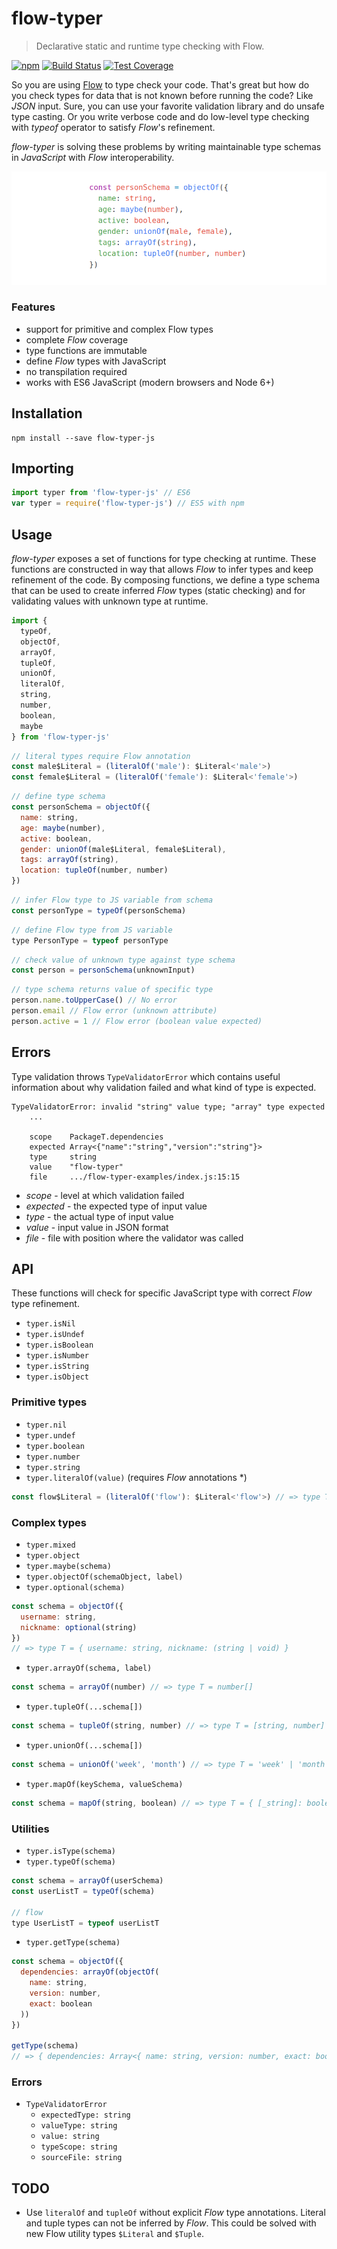 # flow-typer

> Declarative static and runtime type checking with Flow.

[![npm](https://img.shields.io/npm/v/flow-typer-js.svg?colorB=brightgreen)](https://www.npmjs.com/package/flow-typer-js)
[![Build Status](https://travis-ci.org/gmazovec/flow-typer.svg?branch=master)](https://travis-ci.org/gmazovec/flow-typer)
[![Test Coverage](https://api.codeclimate.com/v1/badges/0a7f801f54a49ffd63c7/test_coverage)](https://codeclimate.com/github/gmazovec/flow-typer/test_coverage)

So you are using [Flow](https://flow.org) to type check your code. That's great but how do you
check types for data that is not known before running the code? Like _JSON_ input.
Sure, you can use your favorite validation library and do unsafe type casting. Or
you write verbose code and do low-level type checking with _typeof_ operator to
satisfy _Flow_'s refinement.

_flow-typer_ is solving these problems by writing maintainable type schemas in
_JavaScript_ with _Flow_ interoperability.

![Flow Typer](./flow-typer.png)

### Features

- support for primitive and complex Flow types
- complete _Flow_ coverage
- type functions are immutable
- define _Flow_ types with JavaScript
- no transpilation required
- works with ES6 JavaScript (modern browsers and Node 6+)


## Installation

```shell
npm install --save flow-typer-js
```


## Importing

```javascript
import typer from 'flow-typer-js' // ES6
var typer = require('flow-typer-js') // ES5 with npm
```


## Usage

_flow-typer_ exposes a set of functions for type checking at runtime. These
functions are constructed in way that allows _Flow_ to infer types and keep
refinement of the code. By composing functions, we define a type schema that
can be used to create inferred _Flow_ types (static checking) and for validating
values with unknown type at runtime.

```javascript
import {
  typeOf,
  objectOf,
  arrayOf,
  tupleOf,
  unionOf,
  literalOf,
  string,
  number,
  boolean,
  maybe
} from 'flow-typer-js'
```

```javascript
// literal types require Flow annotation
const male$Literal = (literalOf('male'): $Literal<'male'>)
const female$Literal = (literalOf('female'): $Literal<'female'>)
```

```javascript
// define type schema
const personSchema = objectOf({
  name: string,
  age: maybe(number),
  active: boolean,
  gender: unionOf(male$Literal, female$Literal),
  tags: arrayOf(string),
  location: tupleOf(number, number)
})
```

```javascript
// infer Flow type to JS variable from schema
const personType = typeOf(personSchema)
```

```javascript
// define Flow type from JS variable
type PersonType = typeof personType
```

```javascript
// check value of unknown type against type schema
const person = personSchema(unknownInput)
```

```javascript
// type schema returns value of specific type
person.name.toUpperCase() // No error
person.email // Flow error (unknown attribute)
person.active = 1 // Flow error (boolean value expected)

```

## Errors

Type validation throws `TypeValidatorError` which contains useful information
about why validation failed and what kind of type is expected.

```
TypeValidatorError: invalid "string" value type; "array" type expected
    ...

    scope    PackageT.dependencies
    expected Array<{"name":"string","version":"string"}>
    type     string
    value    "flow-typer"
    file     .../flow-typer-examples/index.js:15:15

```

- _scope_ - level at which validation failed
- _expected_ - the expected type of input value
- _type_ - the actual type of input value
- _value_ - input value in JSON format
- _file_ - file with position where the validator was called


## API

These functions will check for specific JavaScript type with correct _Flow_ type
refinement.

- `typer.isNil`
- `typer.isUndef`
- `typer.isBoolean`
- `typer.isNumber`
- `typer.isString`
- `typer.isObject`

### Primitive types

- `typer.nil`
- `typer.undef`
- `typer.boolean`
- `typer.number`
- `typer.string`
- `typer.literalOf(value)` (requires _Flow_ annotations \*)

```javascript
const flow$Literal = (literalOf('flow'): $Literal<'flow'>) // => type T = 'flow'
```

### Complex types

- `typer.mixed`
- `typer.object`
- `typer.maybe(schema)`
- `typer.objectOf(schemaObject, label)`
- `typer.optional(schema)`

```javascript
const schema = objectOf({
  username: string,
  nickname: optional(string)
})
// => type T = { username: string, nickname: (string | void) }
```

- `typer.arrayOf(schema, label)`

```javascript
const schema = arrayOf(number) // => type T = number[]
```

- `typer.tupleOf(...schema[])`

```javascript
const schema = tupleOf(string, number) // => type T = [string, number]
```

- `typer.unionOf(...schema[])`

```javascript
const schema = unionOf('week', 'month') // => type T = 'week' | 'month'
```

- `typer.mapOf(keySchema, valueSchema)`

```javascript
const schema = mapOf(string, boolean) // => type T = { [_string]: boolean }
```


### Utilities

- `typer.isType(schema)`
- `typer.typeOf(schema)`

```javascript
const schema = arrayOf(userSchema)
const userListT = typeOf(schema)

// flow
type UserListT = typeof userListT
```

- `typer.getType(schema)`

```javascript
const schema = objectOf({
  dependencies: arrayOf(objectOf(
    name: string,
    version: number,
    exact: boolean
  ))
})

getType(schema)
// => { dependencies: Array<{ name: string, version: number, exact: boolean }> }
```

### Errors

- `TypeValidatorError`
  - `expectedType: string`
  - `valueType: string`
  - `value: string`
  - `typeScope: string`
  - `sourceFile: string`

## TODO

- Use `literalOf` and `tupleOf` without explicit _Flow_ type annotations. Literal
and tuple types can not be inferred by _Flow_. This could be solved with new
Flow utility types `$Literal` and `$Tuple`.
